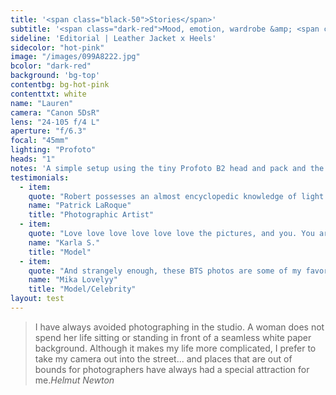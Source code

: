 ```yaml
---
title: '<span class="black-50">Stories</span>'
subtitle: '<span class="dark-red">Mood, emotion, wardrobe &amp; <span class="fw7">moment.</span></span>'
sideline: 'Editorial | Leather Jacket x Heels'
sidecolor: "hot-pink"
image: "/images/099A8222.jpg"
bcolor: "dark-red"
background: 'bg-top'
contentbg: bg-hot-pink
contenttxt: white
name: "Lauren"
camera: "Canon 5DsR"
lens: "24-105 f/4 L"
aperture: "f/6.3"
focal: "45mm"
lighting: "Profoto"
heads: "1"
notes: 'A simple setup using the tiny Profoto B2 head and pack and the OCF beauty dish as far away as it would go in such a small space.'
testimonials:
  - item:
    quote: "Robert possesses an almost encyclopedic knowledge of light and isn't afraid to share. He covers everything from lighting ratios to controlling spill, simulating windows, controlling the edge of shadows, creating patterns..."
    name: "Patrick LaRoque"
    title: "Photographic Artist"
  - item:
    quote: "Love love love love love love the pictures, and you. You are my favorite vintage person ;-)"
    name: "Karla S."
    title: "Model"
  - item:
    quote: "And strangely enough, these BTS photos are some of my favorites ever, and that's against all the odds - the freezing cold. Weren't even shooting! Lol"
    name: "Mika Lovelyy"
    title: "Model/Celebrity"
layout: test
---
```

>I have always avoided photographing in the studio. A woman does not spend her life sitting or standing in front of a seamless white paper background. Although it makes my life more complicated, I prefer to take my camera out into the street... and places that are out of bounds for photographers have always had a special attraction for me.<cite>Helmut Newton</cite>

